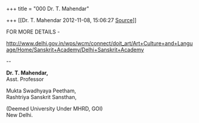 +++
title = "000 Dr. T. Mahendar"

+++
[[Dr. T. Mahendar	2012-11-08, 15:06:27 [Source](https://groups.google.com/g/bvparishat/c/w8MT8uq0ewk)]]



FOR MORE DETAILS -  

<http://www.delhi.gov.in/wps/wcm/connect/doit_art/Art+Culture+and+Language/Home/Sanskrit+Academy/Delhi+Sanskrit+Academy>

--  

**Dr. T. Mahendar,**  
    Asst. Professor

Mukta Swadhyaya Peetham,  
Rashtriya Sanskrit Sansthan,

(Deemed University Under MHRD, GOI)  
New Delhi.

  

